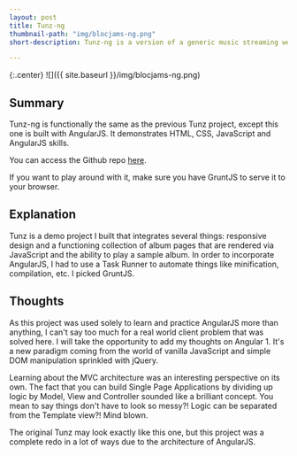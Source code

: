 ```yaml
---
layout: post
title: Tunz-ng
thumbnail-path: "img/blocjams-ng.png"
short-description: Tunz-ng is a version of a generic music streaming web application that hosts a collection of albums and a playable list of songs. It's basically the same as far as the previous Tunz project, but this one is built in AngularJS (v1).

---
```


{:.center}
![]({{ site.baseurl }}/img/blocjams-ng.png)

## Summary

Tunz-ng is functionally the same as the previous Tunz project, except this one is built with AngularJS. It demonstrates HTML, CSS, JavaScript and AngularJS skills.

You can access the Github repo [here](https://github.com/aizkhaj/tunz-ng).

If you want to play around with it, make sure you have GruntJS to serve it to your browser.

## Explanation

Tunz is a demo project I built that integrates several things: responsive design and a functioning collection of album pages that are rendered via JavaScript and the ability to play a sample album. In order to incorporate AngularJS, I had to use a Task Runner to automate things like minification, compilation, etc. I picked GruntJS.

## Thoughts

As this project was used solely to learn and practice AngularJS more than anything, I can't say too much for a real world client problem that was solved here. I will take the opportunity to add my thoughts on Angular 1. It's a new paradigm coming from the world of vanilla JavaScript and simple DOM manipulation sprinkled with jQuery.

Learning about the MVC architecture was an interesting perspective on its own. The fact that you can build Single Page Applications by dividing up logic by Model, View and Controller sounded like a brilliant concept. You mean to say things don't have to look so messy?! Logic can be separated from the Template view?! Mind blown.

The original Tunz may look exactly like this one, but this project was a complete redo in a lot of ways due to the architecture of AngularJS.
